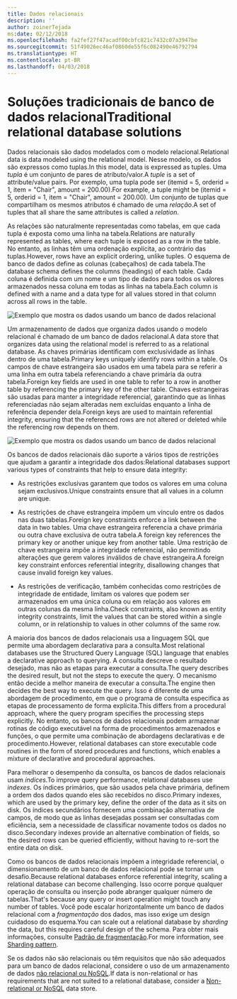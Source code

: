 ```yaml
---
title: Dados relacionais
description: ''
author: zoinerTejada
ms:date: 02/12/2018
ms.openlocfilehash: fa2fef27f47acadf00cbfc821c7432c07a3947be
ms.sourcegitcommit: 51f49026ec46af0860de55f6c082490e46792794
ms.translationtype: HT
ms.contentlocale: pt-BR
ms.lasthandoff: 04/03/2018
---
```

# <a name="traditional-relational-database-solutions"></a><span data-ttu-id="f249d-102">Soluções tradicionais de banco de dados relacional</span><span class="sxs-lookup"><span data-stu-id="f249d-102">Traditional relational database solutions</span></span>

<span data-ttu-id="f249d-103">Dados relacionais são dados modelados com o modelo relacional.</span><span class="sxs-lookup"><span data-stu-id="f249d-103">Relational data is data modeled using the relational model.</span></span> <span data-ttu-id="f249d-104">Nesse modelo, os dados são expressos como tuplas.</span><span class="sxs-lookup"><span data-stu-id="f249d-104">In this model, data is expressed as tuples.</span></span> <span data-ttu-id="f249d-105">Uma *tupla* é um conjunto de pares de atributo/valor.</span><span class="sxs-lookup"><span data-stu-id="f249d-105">A *tuple* is a set of attribute/value pairs.</span></span> <span data-ttu-id="f249d-106">Por exemplo, uma tupla pode ser (itemid = 5, orderid = 1, item = "Chair", amount = 200.00).</span><span class="sxs-lookup"><span data-stu-id="f249d-106">For example, a tuple might be (itemid = 5, orderid = 1, item = "Chair", amount = 200.00).</span></span> <span data-ttu-id="f249d-107">Um conjunto de tuplas que compartilham os mesmos atributos é chamado de uma *relação*.</span><span class="sxs-lookup"><span data-stu-id="f249d-107">A set of tuples that all share the same attributes is called a *relation*.</span></span> 

<span data-ttu-id="f249d-108">As relações são naturalmente representadas como tabelas, em que cada tupla é exposta como uma linha na tabela.</span><span class="sxs-lookup"><span data-stu-id="f249d-108">Relations are naturally represented as tables, where each tuple is exposed as a row in the table.</span></span> <span data-ttu-id="f249d-109">No entanto, as linhas têm uma ordenação explícita, ao contrário das tuplas.</span><span class="sxs-lookup"><span data-stu-id="f249d-109">However, rows have an explicit ordering, unlike tuples.</span></span> <span data-ttu-id="f249d-110">O esquema de banco de dados define as colunas (cabeçalhos) de cada tabela.</span><span class="sxs-lookup"><span data-stu-id="f249d-110">The database schema defines the columns (headings) of each table.</span></span> <span data-ttu-id="f249d-111">Cada coluna é definida com um nome e um tipo de dados para todos os valores armazenados nessa coluna em todas as linhas na tabela.</span><span class="sxs-lookup"><span data-stu-id="f249d-111">Each column is defined with a name and a data type for all values stored in that column across all rows in the table.</span></span>

![Exemplo que mostra os dados usando um banco de dados relacional](../images/example-relational.png)

<span data-ttu-id="f249d-113">Um armazenamento de dados que organiza dados usando o modelo relacional é chamado de um banco de dados relacional.</span><span class="sxs-lookup"><span data-stu-id="f249d-113">A data store that organizes data using the relational model is referred to as a relational database.</span></span> <span data-ttu-id="f249d-114">As chaves primárias identificam com exclusividade as linhas dentro de uma tabela.</span><span class="sxs-lookup"><span data-stu-id="f249d-114">Primary keys uniquely identify rows within a table.</span></span> <span data-ttu-id="f249d-115">Os campos de chave estrangeira são usados em uma tabela para se referir a uma linha em outra tabela referenciando a chave primária da outra tabela.</span><span class="sxs-lookup"><span data-stu-id="f249d-115">Foreign key fields are used in one table to refer to a row in another table by referencing the primary key of the other table.</span></span> <span data-ttu-id="f249d-116">Chaves estrangeiras são usadas para manter a integridade referencial, garantindo que as linhas referenciadas não sejam alteradas nem excluídas enquanto a linha de referência depender dela.</span><span class="sxs-lookup"><span data-stu-id="f249d-116">Foreign keys are used to maintain referential integrity, ensuring that the referenced rows are not altered or deleted while the referencing row depends on them.</span></span> 

![Exemplo que mostra os dados usando um banco de dados relacional](../images/example-relational2.png)

<span data-ttu-id="f249d-118">Os bancos de dados relacionais dão suporte a vários tipos de restrições que ajudam a garantir a integridade dos dados:</span><span class="sxs-lookup"><span data-stu-id="f249d-118">Relational databases support various types of constraints that help to ensure data integrity:</span></span>

- <span data-ttu-id="f249d-119">As restrições exclusivas garantem que todos os valores em uma coluna sejam exclusivos.</span><span class="sxs-lookup"><span data-stu-id="f249d-119">Unique constraints ensure that all values in a column are unique.</span></span> 

- <span data-ttu-id="f249d-120">As restrições de chave estrangeira impõem um vínculo entre os dados nas duas tabelas.</span><span class="sxs-lookup"><span data-stu-id="f249d-120">Foreign key constraints enforce a link between the data in two tables.</span></span> <span data-ttu-id="f249d-121">Uma chave estrangeira referencia a chave primária ou outra chave exclusiva de outra tabela.</span><span class="sxs-lookup"><span data-stu-id="f249d-121">A foreign key references the primary key or another unique key from another table.</span></span> <span data-ttu-id="f249d-122">Uma restrição de chave estrangeira impõe a integridade referencial, não permitindo alterações que gerem valores inválidos de chave estrangeira.</span><span class="sxs-lookup"><span data-stu-id="f249d-122">A foreign key constraint enforces referential integrity, disallowing changes that cause invalid foreign key values.</span></span>

- <span data-ttu-id="f249d-123">As restrições de verificação, também conhecidas como restrições de integridade de entidade, limitam os valores que podem ser armazenados em uma única coluna ou em relação aos valores em outras colunas da mesma linha.</span><span class="sxs-lookup"><span data-stu-id="f249d-123">Check constraints, also known as entity integrity constraints, limit the values that can be stored within a single column, or in relationship to values in other columns of the same row.</span></span> 

<span data-ttu-id="f249d-124">A maioria dos bancos de dados relacionais usa a linguagem SQL que permite uma abordagem declarativa para a consulta.</span><span class="sxs-lookup"><span data-stu-id="f249d-124">Most relational databases use the Structured Query Language (SQL) language that enables a declarative approach to querying.</span></span> <span data-ttu-id="f249d-125">A consulta descreve o resultado desejado, mas não as etapas para executar a consulta.</span><span class="sxs-lookup"><span data-stu-id="f249d-125">The query describes the desired result, but not the steps to execute the query.</span></span> <span data-ttu-id="f249d-126">O mecanismo então decide a melhor maneira de executar a consulta.</span><span class="sxs-lookup"><span data-stu-id="f249d-126">The engine then decides the best way to execute the query.</span></span> <span data-ttu-id="f249d-127">Isso é diferente de uma abordagem de procedimento, em que o programa de consulta especifica as etapas de processamento de forma explícita.</span><span class="sxs-lookup"><span data-stu-id="f249d-127">This differs from a procedural approach, where the query program specifies the processing steps explicitly.</span></span> <span data-ttu-id="f249d-128">No entanto, os bancos de dados relacionais podem armazenar rotinas de código executável na forma de procedimentos armazenados e funções, o que permite uma combinação de abordagens declarativas e de procedimento.</span><span class="sxs-lookup"><span data-stu-id="f249d-128">However, relational databases can store executable code routines in the form of stored procedures and functions, which enables a mixture of declarative and procedural approaches.</span></span>

<span data-ttu-id="f249d-129">Para melhorar o desempenho da consulta, os bancos de dados relacionais usam *índices*.</span><span class="sxs-lookup"><span data-stu-id="f249d-129">To improve query performance, relational databases use *indexes*.</span></span> <span data-ttu-id="f249d-130">Os índices primários, que são usados pela chave primária, definem a ordem dos dados quando eles são recebidos no disco.</span><span class="sxs-lookup"><span data-stu-id="f249d-130">Primary indexes, which are used by the primary key, define the order of the data as it sits on disk.</span></span> <span data-ttu-id="f249d-131">Os índices secundários fornecem uma combinação alternativa de campos, de modo que as linhas desejadas possam ser consultadas com eficiência, sem a necessidade de classificar novamente todos os dados no disco.</span><span class="sxs-lookup"><span data-stu-id="f249d-131">Secondary indexes provide an alternative combination of fields, so the desired rows can be queried efficiently, without having to re-sort the entire data on disk.</span></span>

<span data-ttu-id="f249d-132">Como os bancos de dados relacionais impõem a integridade referencial, o dimensionamento de um banco de dados relacional pode se tornar um desafio.</span><span class="sxs-lookup"><span data-stu-id="f249d-132">Because relational databases enforce referential integrity, scaling a relational database can become challenging.</span></span> <span data-ttu-id="f249d-133">Isso ocorre porque qualquer operação de consulta ou inserção pode abranger qualquer número de tabelas.</span><span class="sxs-lookup"><span data-stu-id="f249d-133">That's because any query or insert operation might touch any number of tables.</span></span> <span data-ttu-id="f249d-134">Você pode escalar horizontalmente um banco de dados relacional com a *fragmentação* dos dados, mas isso exige um design cuidadoso do esquema.</span><span class="sxs-lookup"><span data-stu-id="f249d-134">You can scale out a relational database by *sharding* the data, but this requires careful design of the schema.</span></span> <span data-ttu-id="f249d-135">Para obter mais informações, consulte [Padrão de fragmentação](../../patterns/sharding.md).</span><span class="sxs-lookup"><span data-stu-id="f249d-135">For more information, see [Sharding pattern](../../patterns/sharding.md).</span></span>

<span data-ttu-id="f249d-136">Se os dados não são relacionais ou têm requisitos que não são adequados para um banco de dados relacional, considere o uso de um armazenamento de dados [não relacional ou NoSQL](../big-data/non-relational-data.md).</span><span class="sxs-lookup"><span data-stu-id="f249d-136">If data is non-relational or has requirements that are not suited to a relational database, consider a [Non-relational or NoSQL](../big-data/non-relational-data.md) data store.</span></span>
